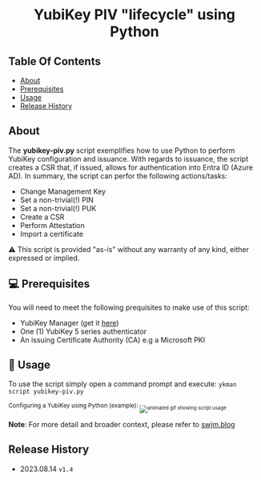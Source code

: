 <h1 align="center"> YubiKey PIV "lifecycle" using Python</h1>

## Table Of Contents
  * [About](https://github.com/JMarkstrom/PIV/blob/main/README.md#about)
  * [Prerequisites](https://github.com/JMarkstrom/PIV/blob/main/README.md#prerequisites)
  * [Usage](https://github.com/JMarkstrom/PIV/blob/main/README.md#usage)
  * [Release History](https://github.com/JMarkstrom/PIV/blob/main/README.md#release-history)

## About
The **yubikey-piv.py** script exemplifies how to use Python to perform YubiKey configuration and issuance. 
With regards to issuance, the script creates a CSR that, if issued, allows for authentication into Entra ID (Azure AD).
In summary, the script can perfor the following actions/tasks:

* Change Management Key
* Set a non-trivial(!) PIN
* Set a non-trivial(!) PUK
* Create a CSR
* Perform Attestation
* Import a certificate

⚠️ This script is provided "as-is" without any warranty of any kind, either expressed or implied.

## 💻 Prerequisites
You will need to meet the following prequisites to make use of this script:

- YubiKey Manager (get it [here](https://www.yubico.com/support/download/yubikey-manager/))
- One (1) YubiKey 5 series authenticator
- An issuing Certificate Authority (CA) e.g a Microsoft PKI

## 📖 Usage
To use the script simply open a command prompt and execute: ```ykman script yubikey-piv.py```

<sub>Configuring a YubiKey using Python (example):<sub>
![animated gif showing script usage](https://i.imgur.com/Lq0vi92.gif)


**Note**: For more detail and broader context, please refer to [swjm.blog](https://swjm.blog)

## Release History
* 2023.08.14 `v1.4`
